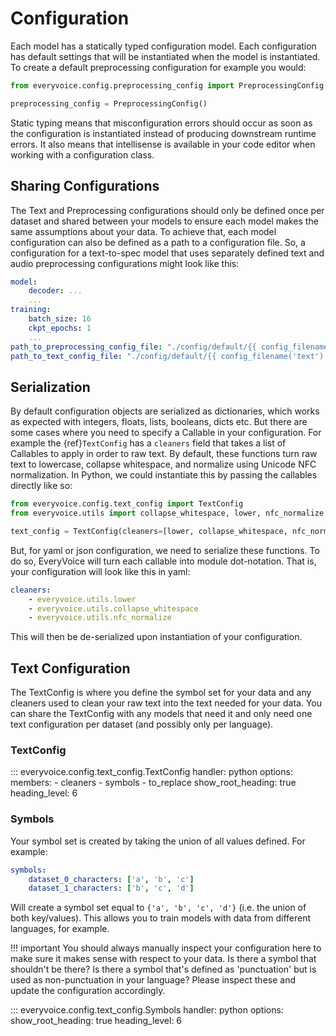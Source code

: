 # Configuration

Each model has a statically typed configuration model. Each configuration has default settings that will be instantiated when the model is instantiated. To create a default preprocessing configuration for example you would:

```python
from everyvoice.config.preprocessing_config import PreprocessingConfig

preprocessing_config = PreprocessingConfig()
```

Static typing means that misconfiguration errors should occur as soon as the configuration is instantiated instead of producing downstream runtime errors. It also means that intellisense is available in your code editor when working with a configuration class.


## Sharing Configurations

The Text and Preprocessing configurations should only be defined once per dataset and shared between your models to ensure each model makes the same assumptions about your data.
To achieve that, each model configuration can also be defined as a path to a configuration file. So, a configuration for a text-to-spec model that uses separately defined text and audio preprocessing configurations might look like this:

```yaml hl_lines="8 9"
model:
    decoder: ...
    ...
training:
    batch_size: 16
    ckpt_epochs: 1
    ...
path_to_preprocessing_config_file: "./config/default/{{ config_filename('preprocessing') }}"
path_to_text_config_file: "./config/default/{{ config_filename('text') }}"
```

## Serialization

By default configuration objects are serialized as dictionaries, which works as expected with integers, floats, lists, booleans, dicts etc. But there are some cases where you need to specify a Callable in your configuration. For example the {ref}`TextConfig` has a `cleaners` field that takes a list of Callables to apply in order to raw text.
By default, these functions turn raw text to lowercase, collapse whitespace, and normalize using Unicode NFC normalization. In Python, we could instantiate this by passing the callables directly like so:

```python
from everyvoice.config.text_config import TextConfig
from everyvoice.utils import collapse_whitespace, lower, nfc_normalize

text_config = TextConfig(cleaners=[lower, collapse_whitespace, nfc_normalize])
```

But, for yaml or json configuration, we need to serialize these functions. To do so, EveryVoice will turn each callable into module dot-notation. That is,
your configuration will look like this in yaml:

```yaml
cleaners:
    - everyvoice.utils.lower
    - everyvoice.utils.collapse_whitespace
    - everyvoice.utils.nfc_normalize
```

This will then be de-serialized upon instantiation of your configuration.

## Text Configuration

The TextConfig is where you define the symbol set for your data and any cleaners used to clean your raw text into the text needed
for your data. You can share the TextConfig with any models that need it and only need one text configuration per dataset (and possibly only per language).


### TextConfig

::: everyvoice.config.text_config.TextConfig
    handler: python
    options:
        members:
            - cleaners
            - symbols
            - to_replace
        show_root_heading: true
        heading_level: 6

### Symbols

Your symbol set is created by taking the union of all values defined. For example:

```yaml
symbols:
    dataset_0_characters: ['a', 'b', 'c']
    dataset_1_characters: ['b', 'c', 'd']
```

Will create a symbol set equal to `{'a', 'b', 'c', 'd'}` (i.e. the union of both key/values). This allows you to train models with data from different languages, for example.

!!! important
    You should always manually inspect your configuration here to make sure it makes sense with respect to your data. Is there a symbol that shouldn't be there? Is there a symbol that's defined as 'punctuation' but is used as non-punctuation in your language? Please inspect these and update the configuration accordingly.

::: everyvoice.config.text_config.Symbols
    handler: python
    options:
        show_root_heading: true
        heading_level: 6
